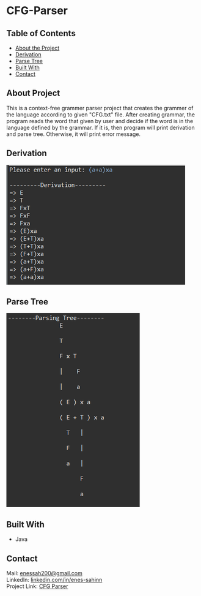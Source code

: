 # CFG-Parser

## Table of Contents

* [About the Project](#about-the-project)
* [Derivation](#derivation)
* [Parse Tree](#parse-tree)
* [Built With](#built-with)
* [Contact](#contact)

## About Project
This is a context-free grammer parser project that creates the grammer of the language according to given "CFG.txt" file. 
After creating grammar, the program reads the word that given by user and decide if the word is in the language defined by the grammar. 
If it is, then program will print derivation and parse tree. Otherwise, it will print error message.

## Derivation
![alt text](https://github.com/enes-sahinn/CFG-Parser/blob/main/derivation.PNG)

## Parse Tree
![alt text](https://github.com/enes-sahinn/CFG-Parser/blob/main/parse_tree.PNG)

## Built With
* Java

## Contact
Mail: enessah200@gmail.com\
LinkedIn: [linkedin.com/in/enes-sahinn](https://www.linkedin.com/in/enes-sahinn/)\
Project Link: [CFG Parser](https://github.com/enes-sahinn/CFG-Parser)
